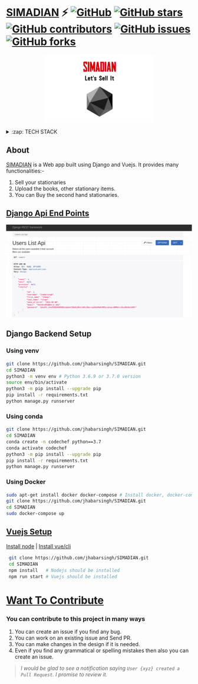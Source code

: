 # [SIMADIAN](http://ec2-18-224-181-83.us-east-2.compute.amazonaws.com/users/)  ⚡️ [![GitHub](https://img.shields.io/github/license/jhabarsingh/SIMADIAN)](https://github.com/jhabarsingh/SIMADIAN/blob/master/LICENSE) [![GitHub stars](https://img.shields.io/github/stars/jhabarsingh/SIMADIAN)](https://github.com/jhabarsingh/SIMADIAN/stargazers)  [![GitHub contributors](https://img.shields.io/github/contributors/jhabarsingh/SIMADIAN.svg)](https://github.com/jhabarsingh/SIMADIAN/graphs/contributors)  [![GitHub issues](https://img.shields.io/github/issues/jhabarsingh/SIMADIAN.svg)](https://github.com/jhabarsingh/SIMADIAN/issues) [![GitHub forks](https://img.shields.io/github/forks/jhabarsingh/SIMADIAN.svg?style=social&label=Fork)](https://GitHub.com/jhabarsingh/SIMADIAN/network/)

<p align="center">
  <img src="https://github.com/jhabarsingh/SIMADIAN/blob/main/doc/logo.png?raw=true" />
</p>
<details>
  <summary>:zap: TECH STACK</summary>
  <br/>
  <div style="display:flex;justify-content:space-around">
  <img  title="Django" src="https://icon-library.com/images/django-icon/django-icon-0.jpg" width="50px" height="50px" style="margin-right:5px;" />
  <img titlt="Vuejs"   src="https://vuejs.org/images/logo.png" width="50px" height="50px"  style="margin-right:5px;"/>
  <img  title="Vuex" src="https://s3.amazonaws.com/coursetro/posts/144-full.png"  height="50px" style="margin-right:5px;"     />
  <img  title="Vuetify" src="https://cdn.worldvectorlogo.com/logos/vuetify.svg" height="50px"  style="margin-right:5px;"/>
  <img title="Netlify" src="https://www.netlify.com/img/press/logos/logomark.png" height="50px" style="margin-right:5px;" />
  <img  title="Docker" src="https://pbs.twimg.com/profile_images/1273307847103635465/lfVWBmiW_400x400.png" height="50px" style="margin-right:5px;" />
</div>
</details>


## About
  [SIMADIAN](http://ec2-18-224-181-83.us-east-2.compute.amazonaws.com/users/) is a Web app built using Django and Vuejs. It provides many functionalities:-
  1. Sell your stationaries
  2. Upload the books, other stationary items.
  3. You can Buy the second hand stationaries.

  
## [Django Api End Points](http://ec2-18-224-181-83.us-east-2.compute.amazonaws.com/users/)
![Django Apis](https://github.com/jhabarsingh/SIMADIAN/blob/main/doc/api.png?raw=true)


## Django Backend Setup

### Using venv
```bash
git clone https://github.com/jhabarsingh/SIMADIAN.git 
cd SIMADIAN
python3 -m venv env # Python 3.6.9 or 3.7.0 version 
source env/bin/activate
python3 -m pip install --upgrade pip
pip install -r requirements.txt
python manage.py runserver
```

### Using conda
```bash
git clone https://github.com/jhabarsingh/SIMADIAN.git 
cd SIMADIAN
conda create -n codechef python==3.7 
conda activate codechef
python3 -m pip install --upgrade pip
pip install -r requirements.txt
python manage.py runserver
```

### Using Docker

```bash
sudo apt-get install docker docker-compose # Install docker, docker-compose on linux
git clone https://github.com/jhabarsingh/SIMADIAN.git
cd SIMADIAN
sudo docker-compose up
```

## [Vuejs Setup](https://dev.to/runosaduwa/how-to-install-react-native-with-expo-quick-easy-4j8j)

<!-- <p align="center" >
  
  [![Watch the video](https://github.com/jhabarsingh/SIMADIAN/blob/main/app/assets/thumbnail.jpg?raw=true)](https://www.youtube.com/watch?v=IRgjNln4s20)
  <i><b align="center">Click On The Above Image To Watch Demo</b></i>

</p> -->

[Install node](https://nodejs.org/en/download/) |
[Install vue/cli](https://cli.vuejs.org/)
```bash
 git clone https://github.com/jhabarsingh/SIMADIAN.git
 cd SIMADIAN
 npm install   # Nodejs should be installed
 npm run start # Vuejs should be installed
 ```


# [Want To Contribute](https://medium.com/mindsdb/contributing-to-an-open-source-project-how-to-get-started-6ba812301738)
### You can contribute to this project in many ways
 1. You can create an issue if you find any bug.
 2. You can work on an existing issue and Send PR.
 3. You can make changes in the design if it is needed.
 4. Even if you find any grammatical or spelling mistakes then also you can create an issue.

> *I would be glad to see a notification saying `User {xyz} created a Pull Request`.
I promise to review it.*
